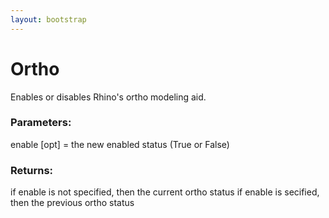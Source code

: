 ```yaml
---
layout: bootstrap
---
```


# Ortho

Enables or disables Rhino's ortho modeling aid.
        

### Parameters:

enable [opt] = the new enabled status (True or False)
        

### Returns:


if enable is not specified, then the current ortho status
if enable is secified, then the previous ortho status
        
